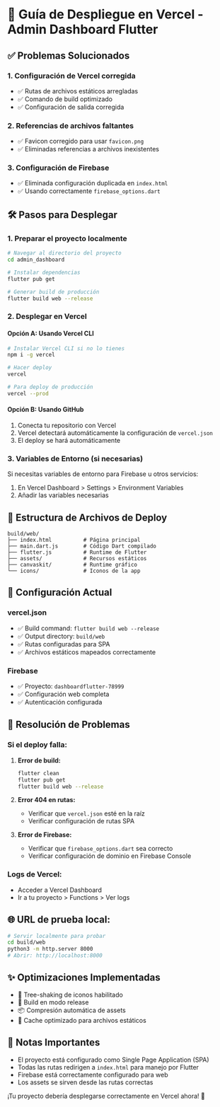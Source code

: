 # 🚀 Guía de Despliegue en Vercel - Admin Dashboard Flutter

## ✅ Problemas Solucionados

### 1. **Configuración de Vercel corregida**
- ✅ Rutas de archivos estáticos arregladas
- ✅ Comando de build optimizado
- ✅ Configuración de salida corregida

### 2. **Referencias de archivos faltantes**
- ✅ Favicon corregido para usar `favicon.png`
- ✅ Eliminadas referencias a archivos inexistentes

### 3. **Configuración de Firebase**
- ✅ Eliminada configuración duplicada en `index.html`
- ✅ Usando correctamente `firebase_options.dart`

## 🛠️ Pasos para Desplegar

### 1. Preparar el proyecto localmente
```bash
# Navegar al directorio del proyecto
cd admin_dashboard

# Instalar dependencias
flutter pub get

# Generar build de producción
flutter build web --release
```

### 2. Desplegar en Vercel

#### Opción A: Usando Vercel CLI
```bash
# Instalar Vercel CLI si no lo tienes
npm i -g vercel

# Hacer deploy
vercel

# Para deploy de producción
vercel --prod
```

#### Opción B: Usando GitHub
1. Conecta tu repositorio con Vercel
2. Vercel detectará automáticamente la configuración de `vercel.json`
3. El deploy se hará automáticamente

### 3. Variables de Entorno (si necesarias)
Si necesitas variables de entorno para Firebase u otros servicios:

1. En Vercel Dashboard > Settings > Environment Variables
2. Añadir las variables necesarias

## 📁 Estructura de Archivos de Deploy

```
build/web/
├── index.html          # Página principal
├── main.dart.js        # Código Dart compilado
├── flutter.js          # Runtime de Flutter
├── assets/             # Recursos estáticos
├── canvaskit/          # Runtime gráfico
└── icons/              # Iconos de la app
```

## 🔧 Configuración Actual

### vercel.json
- ✅ Build command: `flutter build web --release`
- ✅ Output directory: `build/web`
- ✅ Rutas configuradas para SPA
- ✅ Archivos estáticos mapeados correctamente

### Firebase
- ✅ Proyecto: `dashboardflutter-78999`
- ✅ Configuración web completa
- ✅ Autenticación configurada

## 🐛 Resolución de Problemas

### Si el deploy falla:

1. **Error de build:**
   ```bash
   flutter clean
   flutter pub get
   flutter build web --release
   ```

2. **Error 404 en rutas:**
   - Verificar que `vercel.json` esté en la raíz
   - Verificar configuración de rutas SPA

3. **Error de Firebase:**
   - Verificar que `firebase_options.dart` sea correcto
   - Verificar configuración de dominio en Firebase Console

### Logs de Vercel:
- Acceder a Vercel Dashboard
- Ir a tu proyecto > Functions > Ver logs

## 🌐 URL de prueba local:
```bash
# Servir localmente para probar
cd build/web
python3 -m http.server 8000
# Abrir: http://localhost:8000
```

## ✨ Optimizaciones Implementadas

- 🎯 Tree-shaking de iconos habilitado
- 🚀 Build en modo release
- 📦 Compresión automática de assets
- 🔄 Cache optimizado para archivos estáticos

## 📝 Notas Importantes

- El proyecto está configurado como Single Page Application (SPA)
- Todas las rutas redirigen a `index.html` para manejo por Flutter
- Firebase está correctamente configurado para web
- Los assets se sirven desde las rutas correctas

¡Tu proyecto debería desplegarse correctamente en Vercel ahora! 🎉
